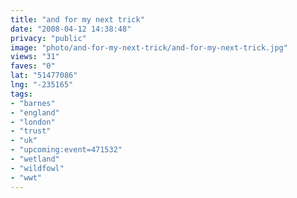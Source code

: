 ```yaml
---
title: "and for my next trick"
date: "2008-04-12 14:38:48"
privacy: "public"
image: "photo/and-for-my-next-trick/and-for-my-next-trick.jpg"
views: "31"
faves: "0"
lat: "51477086"
lng: "-235165"
tags:
- "barnes"
- "england"
- "london"
- "trust"
- "uk"
- "upcoming:event=471532"
- "wetland"
- "wildfowl"
- "wwt"
---
```


